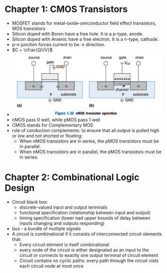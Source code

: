 # Chapter 1: CMOS Transistors

- MOSFET stands for metal-oxide-smiconductor field effect transistors, MOS transistors
- Silicon doped with Boron have a free hole. It is a p-type, anode.
- Silicon doped with Arsenic have a free electron. It is a n-type, cathode.
- p-n junction forces current to be -> direction.
- $C = \cfrac{Q}{V}$
- ![](img/nMOS_explanation.png)  
- nMOS pass 0 well, while pMOS pass 1 well
- CMOS stands for Complementary MOS
- rule of conduction complements: to ensure that all output is pulled high or low and not shorted or floating:
    - When nMOS transistors are in series, the pMOS transistors must be in parallel.
    - When nMOS transistors are in parallel, the pMOS transistors must be in series.


# Chapter 2: Combinational Logic Design

- Circuit black box:
    - discrete-valued input and output terminals
    - functional specification (relationship between input and output)
    - timing specification (lower nad upper bounds of delay between inputs changing and outputs responding)
- bus - a bundle of multiple signals
- A circuit is combinational if it consists of interconnected circuit elements that:
    - Every circuit element is itself combinational
    - every node of the circuit is either designated as an input to the circuit or connects to exactly one output terminal of circuit element
    - Circuit contains no cyclic paths: every path through the circuit vists each circuit node at most once